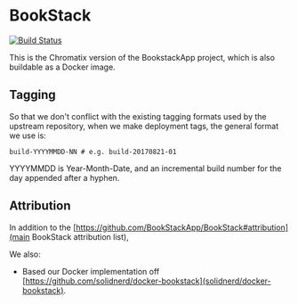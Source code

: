 # BookStack
[![Build Status](https://travis-ci.org/ChromatixAU/BookStack.svg)](https://travis-ci.org/ChromatixAU/BookStack)

This is the Chromatix version of the BookstackApp project, which is also
buildable as a Docker image.

## Tagging
So that we don't conflict with the existing tagging formats used by the
upstream repository, when we make deployment tags, the general format we use is:

```
build-YYYYMMDD-NN # e.g. build-20170821-01
```
YYYYMMDD is Year-Month-Date, and an incremental build number for the day
appended after a hyphen.

## Attribution

In addition to the [https://github.com/BookStackApp/BookStack#attribution](main BookStack attribution list), 

We also:

* Based our Docker implementation off [https://github.com/solidnerd/docker-bookstack](solidnerd/docker-bookstack).
